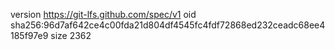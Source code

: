 version https://git-lfs.github.com/spec/v1
oid sha256:96d7af642ce4c00fda21d804df4545fc4fdf72868ed232ceadc68ee4185f97e9
size 2362

